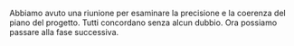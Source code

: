 Abbiamo avuto una riunione per esaminare la precisione e la coerenza del piano del progetto. 
Tutti concordano senza alcun dubbio. 
Ora possiamo passare alla fase successiva.
